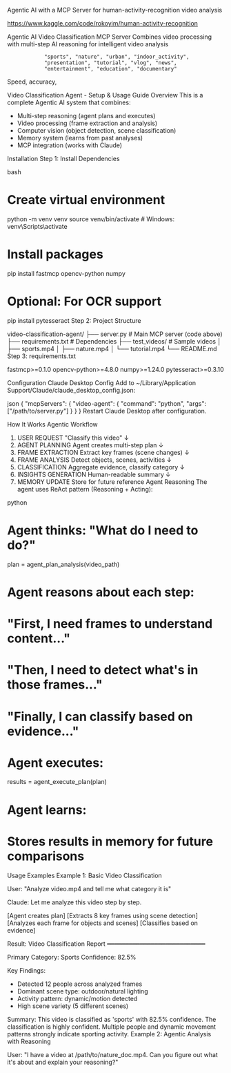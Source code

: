 Agentic AI with a MCP Server for human-activity-recognition video analysis


https://www.kaggle.com/code/rokoyim/human-activity-recognition




Agentic AI Video Classification MCP Server
Combines video processing with multi-step AI reasoning for intelligent video analysis



                "sports", "nature", "urban", "indoor_activity",
                "presentation", "tutorial", "vlog", "news",
                "entertainment", "education", "documentary"




Speed, accuracy, 

Video Classification Agent - Setup & Usage Guide
Overview
This is a complete Agentic AI system that combines:
* Multi-step reasoning (agent plans and executes)
*  Video processing (frame extraction and analysis)
*  Computer vision (object detection, scene classification)
*  Memory system (learns from past analyses)
*  MCP integration (works with Claude)

Installation
Step 1: Install Dependencies


bash
# Create virtual environment
python -m venv venv
source venv/bin/activate  # Windows: venv\Scripts\activate

# Install packages
pip install fastmcp opencv-python numpy

# Optional: For OCR support
pip install pytesseract
Step 2: Project Structure


video-classification-agent/
├── server.py              # Main MCP server (code above)
├── requirements.txt       # Dependencies
├── test_videos/          # Sample videos
│   ├── sports.mp4
│   ├── nature.mp4
│   └── tutorial.mp4
└── README.md
Step 3: requirements.txt


fastmcp>=0.1.0
opencv-python>=4.8.0
numpy>=1.24.0
pytesseract>=0.3.10

Configuration
Claude Desktop Config
Add to ~/Library/Application Support/Claude/claude_desktop_config.json:


json
{
  "mcpServers": {
    "video-agent": {
      "command": "python",
      "args": ["/path/to/server.py"]
    }
  }
}
Restart Claude Desktop after configuration.

How It Works
Agentic Workflow


1. USER REQUEST
   "Classify this video"
          ↓
2. AGENT PLANNING
   Agent creates multi-step plan
          ↓
3. FRAME EXTRACTION
   Extract key frames (scene changes)
          ↓
4. FRAME ANALYSIS
   Detect objects, scenes, activities
          ↓
5. CLASSIFICATION
   Aggregate evidence, classify category
          ↓
6. INSIGHTS GENERATION
   Human-readable summary
          ↓
7. MEMORY UPDATE
   Store for future reference
Agent Reasoning
The agent uses ReAct pattern (Reasoning + Acting):


python
# Agent thinks: "What do I need to do?"
plan = agent_plan_analysis(video_path)

# Agent reasons about each step:
# "First, I need frames to understand content..."
# "Then, I need to detect what's in those frames..."
# "Finally, I can classify based on evidence..."

# Agent executes:
results = agent_execute_plan(plan)

# Agent learns:
# Stores results in memory for future comparisons

Usage Examples
Example 1: Basic Video Classification


User: "Analyze video.mp4 and tell me what category it is"

Claude: Let me analyze this video step by step.

[Agent creates plan]
[Extracts 8 key frames using scene detection]
[Analyzes each frame for objects and scenes]
[Classifies based on evidence]

Result:
 Video Classification Report
━━━━━━━━━━━━━━━━━━━━━━━━━━━

Primary Category: Sports
Confidence: 82.5%

Key Findings:
- Detected 12 people across analyzed frames
- Dominant scene type: outdoor/natural lighting
- Activity pattern: dynamic/motion detected
- High scene variety (5 different scenes)

Summary: This video is classified as 'sports' with 82.5% confidence. 
The classification is highly confident. Multiple people and dynamic 
movement patterns strongly indicate sporting activity.
Example 2: Agentic Analysis with Reasoning


User: "I have a video at /path/to/nature_doc.mp4. Can you figure out 
       what it's about and explain your reasoning?"
